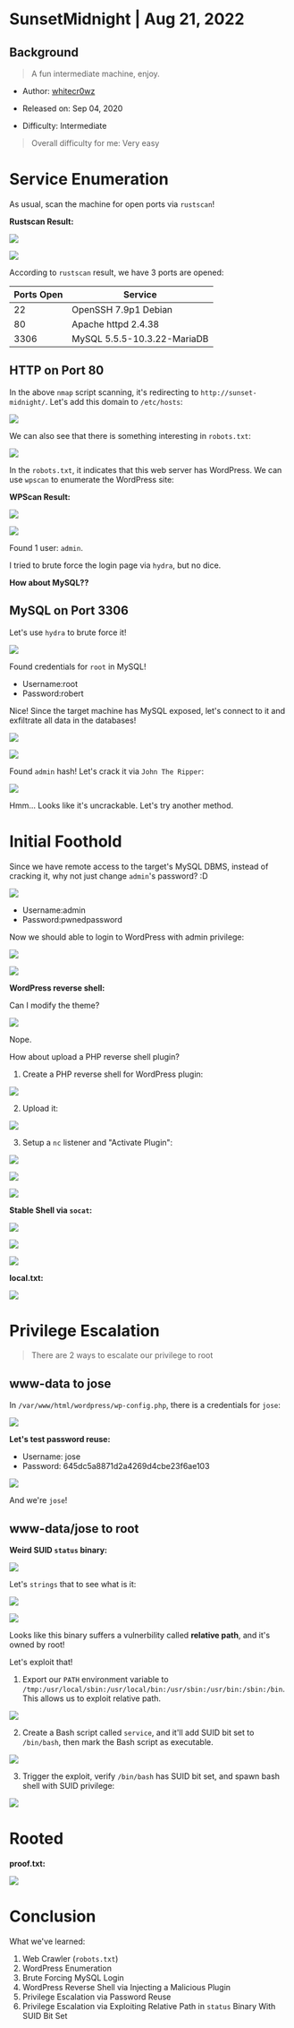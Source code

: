 # SunsetMidnight | Aug 21, 2022

## Background

> A fun intermediate machine, enjoy. 

- Author: [whitecr0wz](https://www.vulnhub.com/entry/sunset-midnight,517/)

- Released on: Sep 04, 2020

- Difficulty: Intermediate

> Overall difficulty for me: Very easy

# Service Enumeration

As usual, scan the machine for open ports via `rustscan`!

**Rustscan Result:**

![](https://raw.githubusercontent.com/siunam321/CTF-Writeups/main/Proving-Grounds-Play/SunsetMidnight/images/a1.png)

![](https://raw.githubusercontent.com/siunam321/CTF-Writeups/main/Proving-Grounds-Play/SunsetMidnight/images/a2.png)

According to `rustscan` result, we have 3 ports are opened:

Ports Open        | Service
------------------|------------------------
22                | OpenSSH 7.9p1 Debian
80                | Apache httpd 2.4.38
3306              | MySQL 5.5.5-10.3.22-MariaDB

## HTTP on Port 80

In the above `nmap` script scanning, it's redirecting to `http://sunset-midnight/`. Let's add this domain to `/etc/hosts`:

![](https://raw.githubusercontent.com/siunam321/CTF-Writeups/main/Proving-Grounds-Play/SunsetMidnight/images/a3.png)

We can also see that there is something interesting in `robots.txt`:

![](https://raw.githubusercontent.com/siunam321/CTF-Writeups/main/Proving-Grounds-Play/SunsetMidnight/images/a4.png)

In the `robots.txt`, it indicates that this web server has WordPress. We can use `wpscan` to enumerate the WordPress site:

**WPScan Result:**

![](https://raw.githubusercontent.com/siunam321/CTF-Writeups/main/Proving-Grounds-Play/SunsetMidnight/images/a5.png)

![](https://raw.githubusercontent.com/siunam321/CTF-Writeups/main/Proving-Grounds-Play/SunsetMidnight/images/a6.png)

Found 1 user: `admin`.

I tried to brute force the login page via `hydra`, but no dice.

**How about MySQL??**

## MySQL on Port 3306

Let's use `hydra` to brute force it!

![](https://raw.githubusercontent.com/siunam321/CTF-Writeups/main/Proving-Grounds-Play/SunsetMidnight/images/a7.png)

Found credentials for `root` in MySQL!

- Username:root
- Password:robert

Nice! Since the target machine has MySQL exposed, let's connect to it and exfiltrate all data in the databases!

![](https://raw.githubusercontent.com/siunam321/CTF-Writeups/main/Proving-Grounds-Play/SunsetMidnight/images/a8.png)

![](https://raw.githubusercontent.com/siunam321/CTF-Writeups/main/Proving-Grounds-Play/SunsetMidnight/images/a9.png)

Found `admin` hash! Let's crack it via `John The Ripper`:

![](https://raw.githubusercontent.com/siunam321/CTF-Writeups/main/Proving-Grounds-Play/SunsetMidnight/images/a10.png)

Hmm... Looks like it's uncrackable. Let's try another method.

# Initial Foothold

Since we have remote access to the target's MySQL DBMS, instead of cracking it, why not just change `admin`'s password? :D

![](https://raw.githubusercontent.com/siunam321/CTF-Writeups/main/Proving-Grounds-Play/SunsetMidnight/images/a11.png)

- Username:admin
- Password:pwnedpassword

Now we should able to login to WordPress with admin privilege:

![](https://raw.githubusercontent.com/siunam321/CTF-Writeups/main/Proving-Grounds-Play/SunsetMidnight/images/a12.png)

![](https://raw.githubusercontent.com/siunam321/CTF-Writeups/main/Proving-Grounds-Play/SunsetMidnight/images/a13.png)

**WordPress reverse shell:**

Can I modify the theme?

![](https://raw.githubusercontent.com/siunam321/CTF-Writeups/main/Proving-Grounds-Play/SunsetMidnight/images/a14.png)

Nope.

How about upload a PHP reverse shell plugin?

1. Create a PHP reverse shell for WordPress plugin:

![](https://raw.githubusercontent.com/siunam321/CTF-Writeups/main/Proving-Grounds-Play/SunsetMidnight/images/a15.png)

2. Upload it:

![](https://raw.githubusercontent.com/siunam321/CTF-Writeups/main/Proving-Grounds-Play/SunsetMidnight/images/a16.png)

3. Setup a `nc` listener and "Activate Plugin":

![](https://raw.githubusercontent.com/siunam321/CTF-Writeups/main/Proving-Grounds-Play/SunsetMidnight/images/a17.png)

![](https://raw.githubusercontent.com/siunam321/CTF-Writeups/main/Proving-Grounds-Play/SunsetMidnight/images/a18.png)

![](https://raw.githubusercontent.com/siunam321/CTF-Writeups/main/Proving-Grounds-Play/SunsetMidnight/images/a19.png)

**Stable Shell via `socat`:**

![](https://raw.githubusercontent.com/siunam321/CTF-Writeups/main/Proving-Grounds-Play/SunsetMidnight/images/a20.png)

![](https://raw.githubusercontent.com/siunam321/CTF-Writeups/main/Proving-Grounds-Play/SunsetMidnight/images/a21.png)

![](https://raw.githubusercontent.com/siunam321/CTF-Writeups/main/Proving-Grounds-Play/SunsetMidnight/images/a22.png)

**local.txt:**

![](https://raw.githubusercontent.com/siunam321/CTF-Writeups/main/Proving-Grounds-Play/SunsetMidnight/images/a23.png)

# Privilege Escalation

> There are 2 ways to escalate our privilege to root

## www-data to jose

In `/var/www/html/wordpress/wp-config.php`, there is a credentials for `jose`:

![](https://raw.githubusercontent.com/siunam321/CTF-Writeups/main/Proving-Grounds-Play/SunsetMidnight/images/a31.png)

**Let's test password reuse:**

- Username: jose
- Password: 645dc5a8871d2a4269d4cbe23f6ae103

![](https://raw.githubusercontent.com/siunam321/CTF-Writeups/main/Proving-Grounds-Play/SunsetMidnight/images/a32.png)

And we're `jose`!

## www-data/jose to root

**Weird SUID `status` binary:**

![](https://raw.githubusercontent.com/siunam321/CTF-Writeups/main/Proving-Grounds-Play/SunsetMidnight/images/a24.png)

Let's `strings` that to see what is it:

![](https://raw.githubusercontent.com/siunam321/CTF-Writeups/main/Proving-Grounds-Play/SunsetMidnight/images/a25.png)

![](https://raw.githubusercontent.com/siunam321/CTF-Writeups/main/Proving-Grounds-Play/SunsetMidnight/images/a26.png)

Looks like this binary suffers a vulnerbility called **relative path**, and it's owned by root!

Let's exploit that!

1. Export our `PATH` environment variable to `/tmp:/usr/local/sbin:/usr/local/bin:/usr/sbin:/usr/bin:/sbin:/bin`. This allows us to exploit relative path.

![](https://raw.githubusercontent.com/siunam321/CTF-Writeups/main/Proving-Grounds-Play/SunsetMidnight/images/a27.png)

2. Create a Bash script called `service`, and it'll add SUID bit set to `/bin/bash`, then mark the Bash script as executable.

![](https://raw.githubusercontent.com/siunam321/CTF-Writeups/main/Proving-Grounds-Play/SunsetMidnight/images/a28.png)

3. Trigger the exploit, verify `/bin/bash` has SUID bit set, and spawn bash shell with SUID privilege:

![](https://raw.githubusercontent.com/siunam321/CTF-Writeups/main/Proving-Grounds-Play/SunsetMidnight/images/a29.png)

# Rooted

**proof.txt:**

![](https://raw.githubusercontent.com/siunam321/CTF-Writeups/main/Proving-Grounds-Play/SunsetMidnight/images/a30.png)

# Conclusion

What we've learned:

1. Web Crawler (`robots.txt`)
2. WordPress Enumeration
3. Brute Forcing MySQL Login
4. WordPress Reverse Shell via Injecting a Malicious Plugin
5. Privilege Escalation via Password Reuse
6. Privilege Escalation via Exploiting Relative Path in `status` Binary With SUID Bit Set